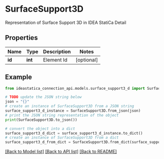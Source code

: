 # SurfaceSupport3D

Representation of Surface Support 3D in IDEA StatiCa Detail

## Properties

Name | Type | Description | Notes
------------ | ------------- | ------------- | -------------
**id** | **int** | Element Id | [optional] 

## Example

```python
from ideastatica_connection_api.models.surface_support3_d import SurfaceSupport3D

# TODO update the JSON string below
json = "{}"
# create an instance of SurfaceSupport3D from a JSON string
surface_support3_d_instance = SurfaceSupport3D.from_json(json)
# print the JSON string representation of the object
print(SurfaceSupport3D.to_json())

# convert the object into a dict
surface_support3_d_dict = surface_support3_d_instance.to_dict()
# create an instance of SurfaceSupport3D from a dict
surface_support3_d_from_dict = SurfaceSupport3D.from_dict(surface_support3_d_dict)
```
[[Back to Model list]](../README.md#documentation-for-models) [[Back to API list]](../README.md#documentation-for-api-endpoints) [[Back to README]](../README.md)


